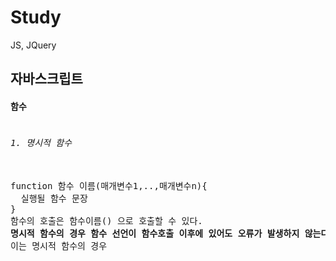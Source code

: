 # Study
JS, JQuery 

<h2>자바스크립트</h2>
<h4>함수</h4>
<pre>
<h6>1. 명시적 함수</h6>
function 함수 이름(매개변수1,..,매개변수n){
  실행될 함수 문장
}
함수의 호출은 함수이름() 으로 호출할 수 있다.
<b>명시적 함수의 경우 함수 선언이 함수호출 이후에 있어도 오류가 발생하지 않는다 그러나 함수표현식은 오류를 발생한다</b>
이는 명시적 함수의 경우 <script>를 실행할 때 호스팅하여 함수를 상단으로 올리기 때문이다.

<h6>2. 함수 표현식(무명함수)</h6>
var 변수 = function(인자,...,인자){
  함수본문
}
명시적 함수의 차이점은 변수에 함수를 할당하는 대입문으로 중괄호 다음에 ;(세미콜론)이 있다.

<h6>3. 람다함수</h6>
(function () {
  문장
})();
람다함수는 다른위치에서 함수를 호출할 수 없다. 어떠한 이름도 존재하지 않기때문에 순차적인 실행과정에서 순서에 따라 실행될 뿐이다.
</pre>

<h6>가변인자 함수</h6>
<pre>
일반적인 프로그래밍 언어에서 인수와 매개변수는 1:1의 대응관계를 가진다  인자의수와 매개변수의 수가 일치하지 않으면 다른 함수로 인식한다<br>
그러나 자바스크립트에서는 매개변수에대한 유형검사를 수행하지않고, 인수의 수를 확인하지도 않는다
ex)
function print(x,y){
  document.write(x+'가'+y+'개' 있습니다 + '<br>');
}
print('복숭아',2);
-> 복숭아가 2개 있습니다
print('복숭아');
-> 복숭아가 undefined개 있습니다
print('복숭아',10,500,10000);
-> 복숭아가 10개 있습니다

일반적인 프로그래밍 언어에서는 함수의 이름이 같으나 매개변수의 수가 틀리면(오버로딩) 서로 다른 함수로 이닉, 그러나 자바스크립트에서는 가장 많은 매개변수를 가지고 있는 함수에만 이들 호출 함수가 적용
</pre>
